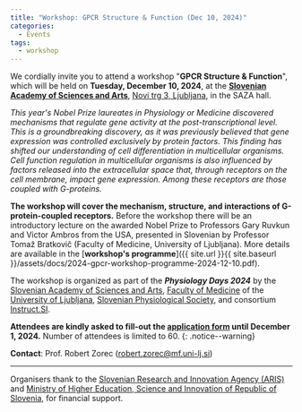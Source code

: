 ```yaml
---
title: "Workshop: GPCR Structure & Function (Dec 10, 2024)"
categories:
  - Events
tags:
  - workshop
---
```


We cordially invite you to attend a workshop "**GPCR Structure & Function**", which will be held on **Tuesday, December 10, 2024**, at the [**Slovenian Academy of Sciences and Arts**](https://www.sazu.si/), [Novi trg 3, Ljubljana](https://www.openstreetmap.org/#map=19/46.047598/14.504020), in the SAZA hall.

*This year's Nobel Prize laureates in Physiology or Medicine discovered mechanisms that regulate gene activity at the post-transcriptional level. This is a groundbreaking discovery, as it was previously believed that gene expression was controlled exclusively by protein factors. This finding has shifted our understanding of cell differentiation in multicellular organisms. Cell function regulation in multicellular organisms is also influenced by factors released into the extracellular space that, through receptors on the cell membrane, impact gene expression. Among these receptors are those coupled with G-proteins.*

**The workshop will cover the mechanism, structure, and interactions of G-protein-coupled receptors.** Before the workshop there will be an introductory lecture on the awarded Nobel Prize to Professors Gary Ruvkun and Victor Ambros from the USA, presented in Slovenian by Professor Tomaž Bratkovič (Faculty of Medicine, University of Ljubljana). More details are available in the [**workshop's programme**]({{ site.url }}{{ site.baseurl }}/assets/docs/2024-gpcr-workshop-programme-2024-12-10.pdf).

The workshop is organized as part of the ***Physiology Days 2024*** by the [Slovenian Academy of Sciences and Arts](https://www.sazu.si/), [Faculty of Medicine](https://www.mf.uni-lj.si/) of the [University of Ljubljana](https://uni-lj.si), [Slovenian Physiological Society](http://lnmcp.mf.uni-lj.si/sfd/), and consortium [Instruct.SI](https://instruct-eric.si).

**Attendees are kindly asked to fill-out the [application form](https://www.sazu.si/events/6734987fc0a5befc4752f9fe) until December 1, 2024.** Number of attendees is limited to 60.
{: .notice--warning}

**Contact**: Prof. Robert Zorec ([robert.zorec@mf.uni-lj.si](mailto:robert.zorec@mf.uni-lj.si))

---

Organisers thank to the [Slovenian Research and Innovation Agency (ARIS)](https://www.arrs.si/) and [Ministry of Higher Education, Science and Innovation of Republic of Slovenia](https://www.gov.si/drzavni-organi/ministrstva/ministrstvo-za-visoko-solstvo-znanost-in-inovacije/), for financial support.
